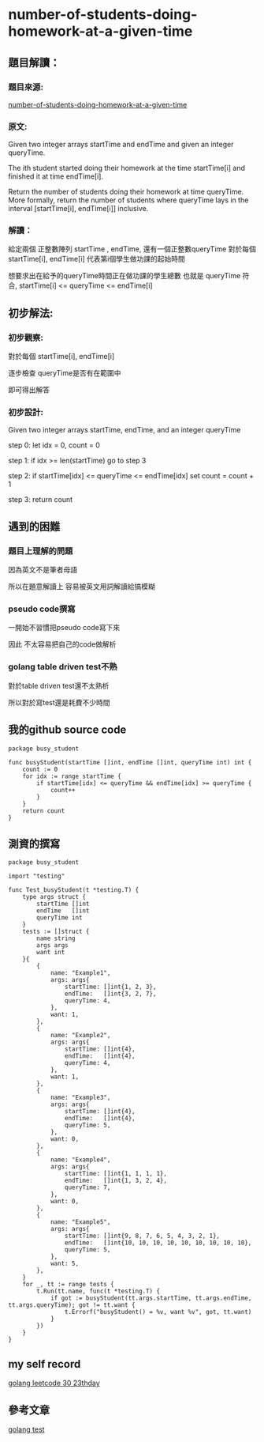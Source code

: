 # number-of-students-doing-homework-at-a-given-time
## 題目解讀：

### 題目來源:
[number-of-students-doing-homework-at-a-given-time](https://leetcode.com/problems/number-of-students-doing-homework-at-a-given-time/)

### 原文:
Given two integer arrays startTime and endTime and given an integer queryTime.

The ith student started doing their homework at the time startTime[i] and finished it at time endTime[i].

Return the number of students doing their homework at time queryTime. More formally, return the number of students where queryTime lays in the interval [startTime[i], endTime[i]] inclusive.

### 解讀：

給定兩個 正整數陣列 startTime , endTime, 還有一個正整數queryTime
對於每個 startTime[i], endTime[i] 代表第i個學生做功課的起始時間

想要求出在給予的queryTime時間正在做功課的學生總數
也就是  queryTime 符合, startTime[i] <= queryTime <= endTime[i]

## 初步解法:
### 初步觀察:

對於每個 startTime[i], endTime[i]

逐步檢查 queryTime是否有在範圍中

即可得出解答


### 初步設計:
Given two integer arrays startTime, endTime, and an integer queryTime

step 0: let idx = 0, count = 0

step 1: if idx >= len(startTime) go to step 3

step 2: if startTime[idx] <= queryTime <= endTime[idx] set count = count + 1

step 3: return count
## 遇到的困難
### 題目上理解的問題
因為英文不是筆者母語

所以在題意解讀上 容易被英文用詞解讀給搞模糊

### pseudo code撰寫

一開始不習慣把pseudo code寫下來

因此 不太容易把自己的code做解析

### golang table driven test不熟
對於table driven test還不太熟析

所以對於寫test還是耗費不少時間
## 我的github source code
```golang
package busy_student

func busyStudent(startTime []int, endTime []int, queryTime int) int {
	count := 0
	for idx := range startTime {
		if startTime[idx] <= queryTime && endTime[idx] >= queryTime {
			count++
		}
	}
	return count
}

```
## 測資的撰寫
```golang
package busy_student

import "testing"

func Test_busyStudent(t *testing.T) {
	type args struct {
		startTime []int
		endTime   []int
		queryTime int
	}
	tests := []struct {
		name string
		args args
		want int
	}{
		{
			name: "Example1",
			args: args{
				startTime: []int{1, 2, 3},
				endTime:   []int{3, 2, 7},
				queryTime: 4,
			},
			want: 1,
		},
		{
			name: "Example2",
			args: args{
				startTime: []int{4},
				endTime:   []int{4},
				queryTime: 4,
			},
			want: 1,
		},
		{
			name: "Example3",
			args: args{
				startTime: []int{4},
				endTime:   []int{4},
				queryTime: 5,
			},
			want: 0,
		},
		{
			name: "Example4",
			args: args{
				startTime: []int{1, 1, 1, 1},
				endTime:   []int{1, 3, 2, 4},
				queryTime: 7,
			},
			want: 0,
		},
		{
			name: "Example5",
			args: args{
				startTime: []int{9, 8, 7, 6, 5, 4, 3, 2, 1},
				endTime:   []int{10, 10, 10, 10, 10, 10, 10, 10, 10},
				queryTime: 5,
			},
			want: 5,
		},
	}
	for _, tt := range tests {
		t.Run(tt.name, func(t *testing.T) {
			if got := busyStudent(tt.args.startTime, tt.args.endTime, tt.args.queryTime); got != tt.want {
				t.Errorf("busyStudent() = %v, want %v", got, tt.want)
			}
		})
	}
}

```

## my self record
[golang leetcode 30 23thday](https://hackmd.io/NumvG0idTgy5N8fujgo2wg?view)
## 參考文章

[golang test](https://ithelp.ithome.com.tw/articles/10204692)